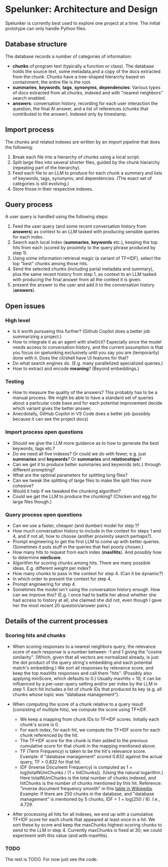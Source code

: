 # Spelunker: Architecture and Design

Spelunker is currently best used to explore one project at a time.
The initial prototype can only handle Python files.

## Database structure

The database records a number of categories of information:

- **chunks** of program text (typically a function or class).
  The database holds the source text, some metadata,and a copy of the docs extracted from the chunk.
  Chunks have a tree-shaped hierarchy based on containment; the entire file is the root.
- **summaries**, **keywords**, **tags**, **synonyms**, **dependencies**:
  Various types of docs extracted from all chunks, indexed and with "nearest neighbors" search enabled.
- **answers**: conversation history, recording for each user interaction the question, the final AI answer, and a list of references (chunks that contributed to the answer).
  Indexed only by timestamp.

## Import process

The chunks and related indexes are written by an import pipeline that does the following:

1. Break each file into a hierarchy of chunks using a local script.
2. Split large files into several shorter files, guided by the chunk hierarchy (repeating part of the hierarchy).
3. Feed each file to an LLM to produce for each chunk a summary and lists of keywords, tags, synonyms, and dependencies. (The exact set of categories is still evolving.)
4. Store those in their respective indexes.

## Query process

A user query is handled using the following steps:

1. Feed the user query (and some recent conversation history from **answers**) as context to an LLM tasked with producing sensible queries for each index.
2. Search each local index (**summaries**, **keywords** etc.), keeping the top hits from each (scored by proximity to the query phrase produced by step 1).
3. Using some information retrieval magic (a variant of TF\*IDF), select the top "best" chunks among those hits.
4. Send the selected chunks (including parial metadata and summary), plus the same recent history from step 1, as context to an LLM tasked with producing the final answer from all the context it is given.
5. present the answer to the user and add it to the conversation history (**answers**).

## Open issues

### High level

- Is it worth pursueing this further? (Github Copilot does a better job summarizing a project.)
- How to integrate it as an agent with shell/cli?
  Especially since the model needs access to conversation history, and the current assumption is that you focus on spelunking exclusively until you say you are (temporarily) done with it.
  Does the cli/shell have UI features for that?
- Do what search engines do. (E.g. many parallelized specialized queries.)
- How to extract and encode **meaning**? (Beyond embeddings.)

### Testing

- How to measure the quality of the answers? This probably has to be a manual process.
  We might be able to have a standard set of queries about a particular code base and for each potential improvement decide which variant gives the better answer.
- Anecdotally, GitHub Copilot in VS Code does a better job (possibly because it can see the project docs)

### Import process open questions

- Should we give the LLM more guidance as to how to generate the best keywords, tags etc.?
- Do we need all five indexes? Or could we do with fewer, e.g. just **summaries** and **keywords**? Or **summaries** and **relationships**?
- Can we get it to produce better summaries and keywords (etc.) through different prompting?
- What are the optimal parameters for splitting long files?
- Can we tweak the splitting of large files to make the split files more cohesive?
- Would it help if we tweaked the chunking algorithm?
- Could we get the LLM to produce the chunking? (Chicken and egg for large files though.)

### Query process open questions

- Can we use a faster, cheaper (and dumber) model for step 1?
- How much conversation history to include in the context for steps 1 and 4, and if not all, how to choose (anither proximity search perhaps?).
- Prompt engineering to get the first LLM to come up with better queries. (Sometimes it puts stuff in the queries that feel poorly chosen.)
- How many hits to request from each index (**maxHits**). And possibly how to determine **minScore**.
- Algorithm for scoring chunks among hits. There are many possible ideas. E.g. different weight per index?
- How many chunks to pass in the context for step 4. (Can it be dynamic?)
- In which order to present the context for step 4.
- Prompt engineering for step 4.
- Sometimes the model isn't using the conversation history enough. How can we improve this?
  (E.g. I once had to battle her about whether she had access to history at all; she claimed she did not, even though I gave her the most recent 20 question/answer pairs.)

## Details of the current processes

### Scoring hits and chunks

- When scoring responses to a nearest neighbors query, the relevance score of each response is a number between -1 and 1 giving the "cosine similarity".
  (Which, given that all vectors are normalized already, is just the dot product of the query string's embedding and each potential match's embedding.)
  We sort all responses by relevance score, and keep the top maxHits responses and call them "hits". (Possibly also applying minScore, which defaults to 0.)
  Usually maxHits = 10; it can be influenced by a per-user-query setting and/or per index by the LLM in step 1.
  Each hit includes a list of chunk IDs that produced its key (e.g. all chunks whose topic was "database management").

- When computing the score of a chunk relative to a query result (consisting of multiple hits), we compute the score using TF\*IDF.

  - We keep a mapping from chunk IDs to TF\*IDF scores. Initially each chunk's score is 0.
  - For each index, for each hit, we compute the TF\*IDF score for each chunk referenced by the hit.
  - The TF\*IDF score for the chunk is then added to the previous cumulative score for that chunk in the mapping mentioned above.
  - TF (Term Frequency) is taken to be the hit's relevance score.
    Example: if "database management" scored 0.832 against the actual query, TF = 0.832 for that hit.
  - IDF (Inverse Document Frequency) is computed as 1 + log(totalNUmChunks / (1 + hitChunks)). (Using the natural logarithm.)
    Here totalNUmChunks is the total number of chunks indexed, and hitChunks is the number of chunks mentioned by this hit.
    Reference: "inverse document frequency smooth" in this [table in Wikipedia](https://en.wikipedia.org/wiki/Tf%E2%80%93idf#Inverse_document_frequency).
    Example: If there are 250 chunks in the database, and "database management" is mentioned by 5 chunks, IDF = 1 + log(250 / 6). I.e., 4.729.

- After processing all hits for all indexes, we end up with a cumulative TF\*IDF score for each chunk that appeared at least once in a hit.
  We sort these by score and keep the maxChunks highest-scoring chunks to send to the LLM in step 4.
  Currently maxChunks is fixed at 30; we could experiment with this value (and with maxHits).

### TODO

The rest is TODO. For now just see the code.
